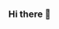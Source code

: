 ### Hi there 👋

<!--
**GraceCiambrone/GraceCiambrone** is a ✨ _special_ ✨ repository because its `README.md` (this file) appears on your GitHub profile.

 🌞 I'm a undergrad CS major at PSU interested in machine learning!

- 🔭 I’m currently reading ...
-   -Fluent Python
-   -C++ Crash Course: A Fast-Paced Introduction
- 🌱 Tech Books I have read in 2020-21
-   -Python Crash Course, 2nd Edition: A Hands-On, Project-Based Introduction to Programming
-   -Python for Data Analysis: Data Wrangling with Pandas, NumPy, and IPython 2nd Edition
-   -Hands-On Machine Learning with Scikit-Learn, Keras, and TensorFlow: Concepts, Tools, and Techniques to Build Intelligent Systems
-
- 📫 How to reach me: ciambronegrace@gmail.com
- ⚡ Fun fact: I play guitar and love hiking!
-->
